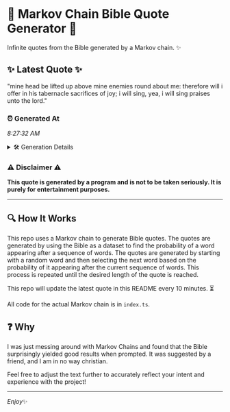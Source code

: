 # 📖 Markov Chain Bible Quote Generator 📖

Infinite quotes from the Bible generated by a Markov chain. ✨

## ✨ Latest Quote ✨
"mine head be lifted up above mine enemies round about me: therefore will i offer in his tabernacle sacrifices of joy; i will sing, yea, i will sing praises unto the lord."

### ⏰ Generated At
*8:27:32 AM*

<details>
    <summary>🛠️ Generation Details</summary>
    <p>
        <strong>🌱 Seed:</strong> mine<br>
        <strong>🔄 Iterations:</strong> 31<br>
        <strong>📜 Context History:</strong><br>[ mine ]: head<br>[ mine, head ]: be<br>[ mine, head, be ]: lifted<br>[ mine, head, be, lifted ]: up<br>[ mine, head, be, lifted, up ]: above<br>[ mine, head, be, lifted, up, above ]: mine<br>[ head, be, lifted, up, above, mine ]: enemies<br>[ be, lifted, up, above, mine, enemies ]: round<br>[ lifted, up, above, mine, enemies, round ]: about<br>[ up, above, mine, enemies, round, about ]: me:<br>[ above, mine, enemies, round, about, me: ]: therefore<br>[ mine, enemies, round, about, me:, therefore ]: will<br>[ enemies, round, about, me:, therefore, will ]: i<br>[ round, about, me:, therefore, will, i ]: offer<br>[ about, me:, therefore, will, i, offer ]: in<br>[ me:, therefore, will, i, offer, in ]: his<br>[ therefore, will, i, offer, in, his ]: tabernacle<br>[ will, i, offer, in, his, tabernacle ]: sacrifices<br>[ i, offer, in, his, tabernacle, sacrifices ]: of<br>[ offer, in, his, tabernacle, sacrifices, of ]: joy;<br>[ in, his, tabernacle, sacrifices, of, joy; ]: i<br>[ his, tabernacle, sacrifices, of, joy;, i ]: will<br>[ tabernacle, sacrifices, of, joy;, i, will ]: sing,<br>[ sacrifices, of, joy;, i, will, sing, ]: yea,<br>[ of, joy;, i, will, sing,, yea, ]: i<br>[ joy;, i, will, sing,, yea,, i ]: will<br>[ i, will, sing,, yea,, i, will ]: sing<br>[ will, sing,, yea,, i, will, sing ]: praises<br>[ sing,, yea,, i, will, sing, praises ]: unto<br>[ yea,, i, will, sing, praises, unto ]: the<br>[ i, will, sing, praises, unto, the ]: lord.<br>
    </p>
</details>

### ⚠️ Disclaimer ⚠️
**This quote is generated by a program and is not to be taken seriously. It is purely for entertainment purposes.**

---

## 🔍 How It Works

This repo uses a Markov chain to generate Bible quotes. The quotes are generated by using the Bible as a dataset to find the probability of a word appearing after a sequence of words. The quotes are generated by starting with a random word and then selecting the next word based on the probability of it appearing after the current sequence of words. This process is repeated until the desired length of the quote is reached.

This repo will update the latest quote in this README every 10 minutes. ⏳

All code for the actual Markov chain is in `index.ts`.

## ❓ Why

I was just messing around with Markov Chains and found that the Bible surprisingly yielded good results when prompted. 
It was suggested by a friend, and I am in no way christian.

Feel free to adjust the text further to accurately reflect your intent and experience with the project!

---

*Enjoy*✨
